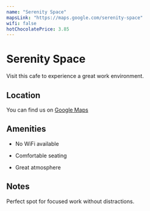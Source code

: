 ```yaml
---
name: "Serenity Space"
mapsLink: "https://maps.google.com/serenity-space"
wifi: false
hotChocolatePrice: 3.85
---
```


# Serenity Space

Visit this cafe to experience a great work environment.

## Location
You can find us on [Google Maps](https://maps.google.com/serenity-space)

## Amenities
- No WiFi available

- Comfortable seating
- Great atmosphere

## Notes
Perfect spot for focused work without distractions.

